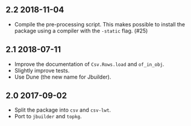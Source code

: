 2.2 2018-11-04
--------------

- Compile the pre-processing script.  This makes possible to install
  the package using a compiler with the `-static` flag. (#25)

2.1 2018-07-11
--------------

- Improve the documentation of `Csv.Rows.load` and `of_in_obj`.
- Slightly improve tests.
- Use Dune (the new name for Jbuilder).

2.0 2017-09-02
--------------

- Split the package into `csv` and `csv-lwt`.
- Port to `jbuilder` and `topkg`.
